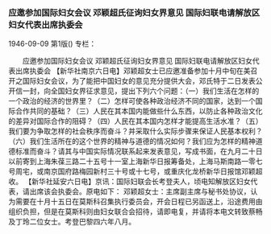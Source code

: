 ### 应邀参加国际妇女会议  邓颖超氏征询妇女界意见  国际妇联电请解放区妇女代表出席执委会

1946-09-09
第1版()
专栏：

　　应邀参加国际妇女会议
    邓颖超氏征询妇女界意见
    国际妇联电请解放区妇女代表出席执委会
    【新华社南京六日电】邓颖超女士已应邀准备参加十月中旬在美召开之国际妇女会议，为了能把中国妇女的意见充分提供大会，邓氏特于二日发表公开信一封，向全国妇女界征求意见，提出下列六个问题：（一）我们生活在怎样的一个政治的经济的世界里？（二）怎样可使各种政治经济不同的国家，达到一个国际合作共同的基础？（三）人民在其本国内能做些什么东西，以防止各种政治文化的差异对国际合作的阻碍？（四）人民在其本国内怎样才能提高生活水准？（五）我们要为争取怎样的社会秩序而奋斗？并采取什么实际步骤来保证人民基本权利？（六）我们生活所在的这个世界的精神与道德的情况如何？我们应为怎样的精神道德标准而奋斗？请其与中国实际情况联系起来发表意见，写成书面，在九月二十日以前寄到上海朱葆三路二十五号十一室上海新华日报筹备处，上海马斯南路一零七号周宅，或南京国府路梅园新村三十号或十七号，或重庆化龙桥新华日报馆邓颖超收。
    【新华社延安六日电】京讯：国际妇联会长考登夫人，顷电知解放区妇女代表，请出席该会执委会。原电如下：
    邓颖超女士：主席副主席与秘书处协议，认为需要在十月十五日在莫斯科召集执行委员会，开会日程已另函送上，沿途费用由组织负担，但是在莫斯科则由妇女联合会招待，请即电复，并请将本电文转致蔡畅及丁玲二位女士。考登巴黎四六年八月。
